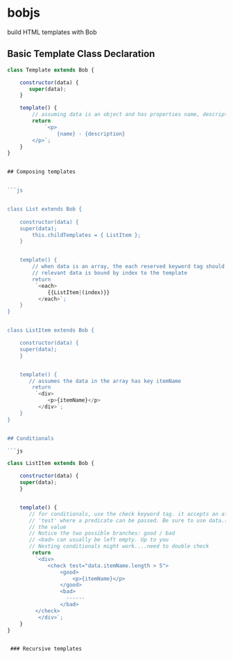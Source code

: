 # bobjs
build HTML templates with Bob

## Basic Template Class Declaration

```js
class Template extends Bob {

    constructor(data) {
       super(data);
    }

    template() {
        // assuming data is an object and has properties name, description
        return 
            `<p>
                {name} - {description}
	    </p>`;
    }
}


## Composing templates


```js


class List extends Bob {
    
    constructor(data) {
	super(data);
        this.childTemplates = { ListItem }; 
    }


    template() {
        // when data is an array, the each reserved keyword tag should be used
        // relevant data is bound by index to the template
        return 
         `<each>
             {{ListItem|(index)}}
          </each>`;
    }
}


class ListItem extends Bob {

    constructor(data) {
	super(data);
    }


    template() {
       // assumes the data in the array has key itemName
        return 
         `<div>
             <p>{itemName}</p>
          </div>`;
    }
}


## Conditionals

```js

class ListItem extends Bob {

    constructor(data) {
	super(data);
    }


    template() {
       // for conditionals, use the check keyword tag. it accepts an attribute
       // 'test' where a predicate can be passed. Be sure to use data.{key} to access
       // the value
       // Notice the two possible branches: good / bad
       // <bad> can usually be left empty. Up to you
       // Nesting conditionals might work....need to double check  
        return 
         `<div>
             <check test="data.itemName.length > 5">
                 <good>
                     <p>{itemName}</p>
                 </good>
                 <bad>
                   ------
                 </bad>
	     </check>
          </div>`;
    }
}


 ### Recursive templates
